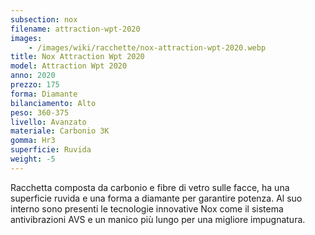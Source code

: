 ```yaml
---
subsection: nox
filename: attraction-wpt-2020
images:
    - /images/wiki/racchette/nox-attraction-wpt-2020.webp
title: Nox Attraction Wpt 2020
model: Attraction Wpt 2020
anno: 2020
prezzo: 175
forma: Diamante
bilanciamento: Alto
peso: 360-375
livello: Avanzato
materiale: Carbonio 3K
gomma: Hr3
superficie: Ruvida
weight: -5
---
```

Racchetta composta da carbonio e fibre di vetro sulle facce, ha una superficie ruvida e una forma a diamante per garantire potenza. Al suo interno sono presenti le tecnologie innovative Nox come il sistema antivibrazioni AVS e un manico più lungo per una migliore impugnatura.